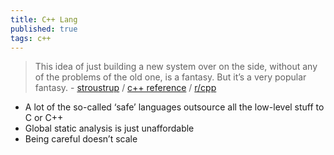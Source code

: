 ```yaml
---
title: C++ Lang
published: true
tags: c++
---
```

>  This idea of just building a new system over on the side, without any of the problems of the old one, is a fantasy. But it’s a very popular fantasy. - [stroustrup](https://thenewstack.io/bjarne-stroustrups-plan-for-bringing-safety-to-c/) / [c++ reference](http://en.cppreference.com/w/) / [r/cpp](https://www.reddit.com/r/cpp/)

- A lot of the so-called ‘safe’ languages outsource all the low-level stuff to C or C++
- Global static analysis is just unaffordable
- Being careful doesn’t scale
